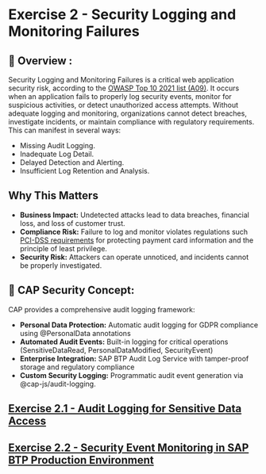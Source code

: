 # Exercise 2 - Security Logging and Monitoring Failures

## 📖 Overview :
Security Logging and Monitoring Failures is a critical web application security risk, according to the [OWASP Top 10 2021 list (A09)](https://owasp.org/Top10/A09_2021-Security_Logging_and_Monitoring_Failures/). It occurs when an application fails to properly log security events, monitor for suspicious activities, or detect unauthorized access attempts. Without adequate logging and monitoring, organizations cannot detect breaches, investigate incidents, or maintain compliance with regulatory requirements. This can manifest in several ways:

- Missing Audit Logging.
- Inadequate Log Detail.
- Delayed Detection and Alerting.
- Insufficient Log Retention and Analysis.

## Why This Matters

* **Business Impact:** Undetected attacks lead to data breaches, financial loss, and loss of customer trust.
* **Compliance Risk:** Failure to log and monitor violates regulations such [PCI-DSS requirements](https://www.pcisecuritystandards.org/standards/) for protecting payment card information and the principle of least privilege.
* **Security Risk:** Attackers can operate unnoticed, and incidents cannot be properly investigated.

## 🔐 CAP Security Concept: 
  
  CAP provides a comprehensive audit logging framework:

- **Personal Data Protection:** Automatic audit logging for GDPR compliance using @PersonalData annotations
- **Automated Audit Events:** Built-in logging for critical operations (SensitiveDataRead, PersonalDataModified, SecurityEvent)
- **Enterprise Integration:** SAP BTP Audit Log Service with tamper-proof storage and regulatory compliance
- **Custom Security Logging:** Programmatic audit event generation via @cap-js/audit-logging.

## [Exercise 2.1 - Audit Logging for Sensitive Data Access ](./ex2.1/README.md)
## [Exercise 2.2 - Security Event Monitoring in SAP BTP Production Environment](./ex2.2/README.md)
